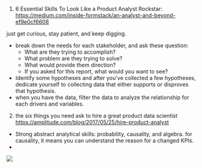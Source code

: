 1. 6 Essential Skills To Look Like a Product Analyst Rockstar:
https://medium.com/inside-formstack/an-analyst-and-beyond-ef9e0cf6608

just get curious, stay patient, and keep digging.
 - break down the needs for each stakeholder, and ask these question:
    - What are they trying to accomplish?
    - What problem are they trying to solve?
    - What would provide them direction?
    - If you asked for this report, what would you want to see?
 - Identify some hypotheses and after you’ve collected a few hypotheses, 
   dedicate yourself to collecting data that either supports or disproves that hypothesis.
 - when you have the data, filter the data to analyze the relationship for each drivers and variables.
 
 2. the six things you need ask to hire a great product data scientist
 https://amplitude.com/blog/2017/05/25/hire-product-analyst
 
 - Strong abstract analytical skills: probability, causality, and algebra.
    for causality,  it means you can understand the reason for a changed KPIs.
 - 
 
 
 
 ![]("http://unbounce.com/photos/email-marketing-header.jpg")
